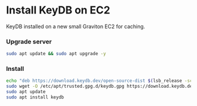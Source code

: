 # Install KeyDB on EC2

KeyDB installed on a new small Graviton EC2 for caching.

### Upgrade server

```sh
sudo apt update && sudo apt upgrade -y
```

### Install
```sh
echo "deb https://download.keydb.dev/open-source-dist $(lsb_release -sc) main" | sudo tee /etc/apt/sources.list.d/keydb.list
sudo wget -O /etc/apt/trusted.gpg.d/keydb.gpg https://download.keydb.dev/open-source-dist/keyring.gpg
sudo apt update
sudo apt install keydb
```
